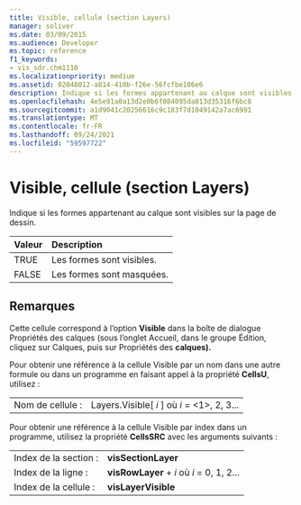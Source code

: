 ```yaml
---
title: Visible, cellule (section Layers)
manager: soliver
ms.date: 03/09/2015
ms.audience: Developer
ms.topic: reference
f1_keywords:
- vis_sdr.chm1110
ms.localizationpriority: medium
ms.assetid: 02048012-a814-410b-f26e-56fcfbe106e6
description: Indique si les formes appartenant au calque sont visibles sur la page de dessin.
ms.openlocfilehash: 4e5e91a0a13d2e0b6f084095da813d35316f6bc8
ms.sourcegitcommit: a1d9041c20256616c9c183f7d1049142a7ac6991
ms.translationtype: MT
ms.contentlocale: fr-FR
ms.lasthandoff: 09/24/2021
ms.locfileid: "59597722"
---
```

# <a name="visible-cell-layers-section"></a>Visible, cellule (section Layers)

Indique si les formes appartenant au calque sont visibles sur la page de dessin.
  
|**Valeur**|**Description**|
|:-----|:-----|
|TRUE  <br/> |Les formes sont visibles.  <br/> |
|FALSE  <br/> |Les formes sont masquées.  <br/> |
   
## <a name="remarks"></a>Remarques

Cette cellule correspond à l’option **Visible** dans la  boîte de  dialogue Propriétés des calques (sous l’onglet Accueil, dans le groupe Édition, cliquez sur Calques, puis sur Propriétés des **calques).**   
  
Pour obtenir une référence à la cellule Visible par un nom dans une autre formule ou dans un programme en faisant appel à la propriété **CellsU**, utilisez : 
  
|||
|:-----|:-----|
|Nom de cellule :  <br/> |Layers.Visible[ *i*  ] où  *i*  = <1>, 2, 3...  <br/> |
   
Pour obtenir une référence à la cellule Visible par index dans un programme, utilisez la propriété **CellsSRC** avec les arguments suivants : 
  
|||
|:-----|:-----|
|Index de la section :  <br/> |**visSectionLayer** <br/> |
|Index de la ligne :  <br/> |**visRowLayer**  +   *i* où *i* = 0, 1, 2...  <br/> |
|Index de la cellule :  <br/> |**visLayerVisible** <br/> |
   

